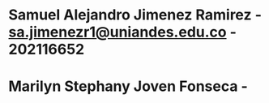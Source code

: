 # Samuel Alejandro Jimenez Ramirez - sa.jimenezr1@uniandes.edu.co - 202116652
# Marilyn Stephany Joven Fonseca - 

